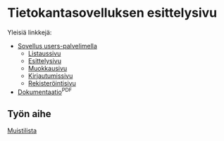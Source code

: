 # Tietokantasovelluksen esittelysivu

Yleisiä linkkejä:

* [Sovellus users-palvelimella](http://hojahoja.users.cs.helsinki.fi/muistilista/)
  * [Listaussivu](http://hojahoja.users.cs.helsinki.fi/muistilista/task)
  * [Esittelysivu](http://hojahoja.users.cs.helsinki.fi/muistilista/task/1)
  * [Muokkausivu](http://hojahoja.users.cs.helsinki.fi/muistilista/task/1/edit)
  * [Kirjautumissivu](http://hojahoja.users.cs.helsinki.fi/muistilista/login)
  * [Rekisteröintisivu](http://hojahoja.users.cs.helsinki.fi/muistilista/register)
* [Dokumentaatio](https://github.com/hojahoja/tsoha-muistilista/blob/master/doc/dokumentaatio.pdf)<sup>PDF</sup>

## Työn aihe

[Muistilista](http://advancedkittenry.github.io/suunnittelu_ja_tyoymparisto/aiheet/Muistilista.html) 
